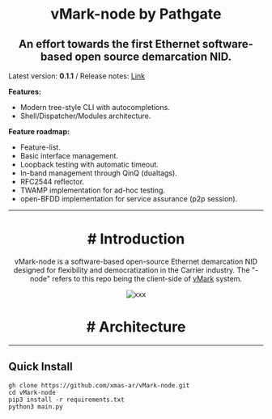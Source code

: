 <h1 align="center">vMark-node by Pathgate</h1>
<h2 align="center">An effort towards the first Ethernet software-based open source demarcation NID.</h2>

Latest version: **0.1.1** / Release notes: [Link](https://github.com/xmas-ar/vMark-node/blob/public/docs/base/release_notes.md) 

**Features:**
- Modern tree-style CLI with autocompletions.
- Shell/Dispatcher/Modules architecture.

**Feature roadmap:**
 - Feature-list.
 - Basic interface management.
 - Loopback testing with automatic timeout.
 - In-band management through QinQ (dualtags).
 - RFC2544 reflector.
 - TWAMP implementation for ad-hoc testing.
 - open-BFDD implementation for service assurance (p2p session).
___

<h1 align="center"># Introduction</h1>

<p align="center">
vMark-node is a software-based open-source Ethernet demarcation NID designed for flexibility and democratization in the Carrier industry.
The "-node" refers to this repo being the client-side of <a href="https://github.com/xmas-ar/vMark">vMark</a> system.
</p>


<p align="center">
  <img src="https://github.com/user-attachments/assets/e08cc38e-dac9-4554-846d-2ac7effc18a2" alt="xxx">
</p>

<h1 align="center"># Architecture</h1>


___

## Quick Install

```
gh clone https://github.com/xmas-ar/vMark-node.git
cd vMark-node
pip3 install -r requirements.txt
python3 main.py
